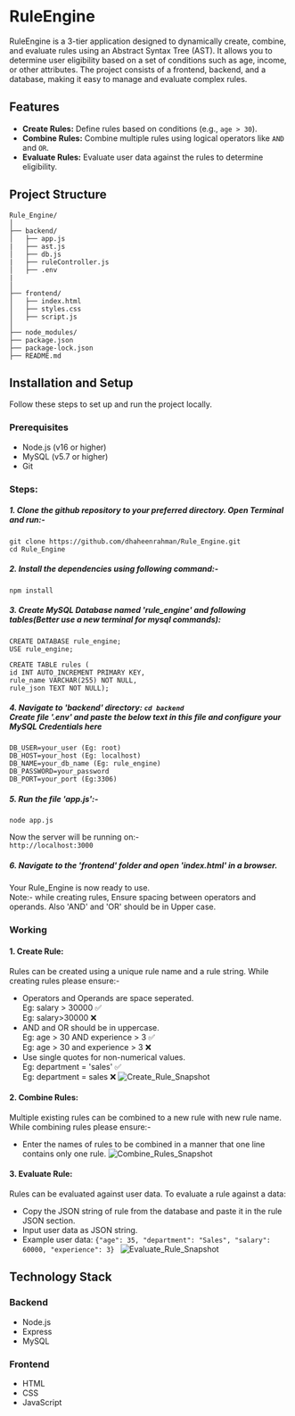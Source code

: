 # RuleEngine

RuleEngine is a 3-tier application designed to dynamically create, combine, and evaluate rules using an Abstract Syntax Tree (AST). It allows you to determine user eligibility based on a set of conditions such as age, income, or other attributes. The project consists of a frontend, backend, and a database, making it easy to manage and evaluate complex rules.

## Features

- **Create Rules:** Define rules based on conditions (e.g., `age > 30`).
- **Combine Rules:** Combine multiple rules using logical operators like `AND` and `OR`.
- **Evaluate Rules:** Evaluate user data against the rules to determine eligibility.
## Project Structure
  	Rule_Engine/
  	│
  	├── backend/
  	│   ├── app.js
    |   ├── ast.js
  	│   ├── db.js
    |   ├── ruleController.js
  	│   ├── .env
    |
  	│
  	├── frontend/
  	│   ├── index.html
  	│   ├── styles.css
  	│   ├── script.js
  	│
  	├── node_modules/
  	├── package.json 
  	├── package-lock.json
  	├── README.md

## Installation and Setup
Follow these steps to set up and run the project locally.
### Prerequisites
- Node.js (v16 or higher)
- MySQL (v5.7 or higher)
- Git
### Steps:
##### 1. Clone the github repository to your preferred directory. Open Terminal and run:-
    git clone https://github.com/dhaheenrahman/Rule_Engine.git
    cd Rule_Engine
##### 2. Install the dependencies using following command:-
    npm install
##### 3. Create MySQL Database named 'rule_engine' and following tables(Better use a new terminal for mysql commands):
    CREATE DATABASE rule_engine;
    USE rule_engine;

    CREATE TABLE rules (
    id INT AUTO_INCREMENT PRIMARY KEY,
    rule_name VARCHAR(255) NOT NULL,
    rule_json TEXT NOT NULL);
##### 4. Navigate to 'backend' directory: `cd backend`<br> Create file '.env' and paste the below text in this file and configure your MySQL Credentials here
	DB_USER=your_user (Eg: root)
	DB_HOST=your_host (Eg: localhost)
	DB_NAME=your_db_name (Eg: rule_engine)
	DB_PASSWORD=your_password
	DB_PORT=your_port (Eg:3306)
##### 5. Run the file 'app.js':-
    node app.js
Now the server will be running on:- <br>
    `http://localhost:3000`
##### 6. Navigate to the 'frontend' folder and open 'index.html' in a browser. <br>
Your Rule_Engine is now ready to use. <br>
Note:- while creating rules, Ensure spacing between operators and operands. Also 'AND' and 'OR' should be in Upper case. 

### Working
#### 1. Create Rule:
Rules can be created using a unique rule name and a rule string. While creating rules please ensure:-<br>
- Operators and Operands are space seperated.<br>
Eg: salary > 30000 ✅<br>
Eg: salary>30000 ❌
- AND and OR should be in uppercase.<br>
  Eg: age > 30 AND experience > 3 ✅<br>
 Eg: age > 30 and experience > 3 ❌
- Use single quotes for non-numerical values. <br>
Eg: department = 'sales' ✅<br>
Eg: department = sales ❌
![Create_Rule_Snapshot](https://github.com/user-attachments/assets/d0f343f0-108a-44b3-881a-cb4701fa8646)
#### 2. Combine Rules:
Multiple existing rules can be combined to a new rule with new rule name. While combining rules please ensure:-<br>
- Enter the names of rules to be combined in a manner that one line contains only one rule.
![Combine_Rules_Snapshot](https://github.com/user-attachments/assets/dbb9a7c2-2f84-4e32-b412-2fb2f2b9c7bc)
#### 3. Evaluate Rule:
Rules can be evaluated against user data. To evaluate a rule against a data:<br>
- Copy the JSON string of rule from the database and paste it in the rule JSON section.
- Input user data as JSON string.
- Example user data: `{"age": 35, "department": "Sales", "salary": 60000, "experience": 3} `
![Evaluate_Rule_Snapshot](https://github.com/user-attachments/assets/4bdc517c-d2e7-4a27-9862-d1d4a9fb4b92)

 ## Technology Stack
### Backend

- Node.js
- Express
- MySQL
### Frontend
- HTML
- CSS
- JavaScript


